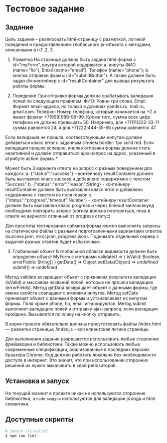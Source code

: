 # Тестовое задание

## Задание

Цель задания – реализовать html-страницу с разметкой, логикой поведения и предоставлением глобального js-объекта с методами, описанными в п.1 ,2, 3

1. Разметка
   На странице должна быть задана html-форма с id="myForm", внутри которой содержатся a. инпуты
   ФИО (name="fio"),
   Email (name="email"),
   Телефон (name="phone"); b. кнопка отправки формы (id="submitButton"). А также должен быть задан div-контейнер с id="resultContainer" для вывода результата работы формы.

2. Поведение
   При отправке формы должна срабатывать валидация полей по следующим правилам:
   ФИО: Ровно три слова.
   Email: Формат email-адреса, но только в доменах yandex.ru, mail.ru, gmail.com.
   Телефон: Номер телефона, который начинается на +7, и имеет формат +7(999)999-99-99. Кроме того, сумма всех цифр телефона не должна превышать 30. Например, для +7(111)222-33-11 сумма равняется 24, а для +7(222)444-55-66 сумма равняется 47.

Если валидация не прошла, соответствующим инпутам должен добавиться класс error с заданным стилем border: 1px solid red. Если валидация прошла успешно, кнопка отправки формы должна стать неактивной и должен отправиться ajax-запрос на адрес, указанный в атрибуте action формы.\*

Может быть 3 варианта ответа на запрос с разным поведением для каждого:
a. {"status":"success"} – контейнеру resultContainer должен быть выставлен класс success и добавлено содержимое с текстом "Success"
b. {"status":"error","reason":String} - контейнеру resultContainer должен быть выставлен класс error и добавлено содержимое с текстом из поля reason
c. {"status":"progress","timeout":Number} - контейнеру resultContainer должен быть выставлен класс progress и через timeout миллисекунд необходимо повторить запрос (логика должна повторяться, пока в ответе не вернется отличный от progress статус)

Для простоты тестирования сабмита формы можно выполнять запросы на статические файлы с разными подготовленными вариантами ответов (success.json, error.json, progress.json). Поднимать отдельный сервер с выдачей разных ответов будет избыточным.

3. Глобальный объект
   В глобальной области видимости должен быть определен объект MyForm с методами validate() => { isValid: Boolean, errorFields: String[] } getData() => Object setData(Object) => undefined submit() => undefined

Метод validate возвращает объект с признаком результата валидации (isValid) и массивом названий полей, которые не прошли валидацию (errorFields). Метод getData возвращает объект с данными формы, где имена свойств совпадают с именами инпутов. Метод setData принимает объект с данными формы и устанавливает их инпутам формы. Поля кроме phone, fio, email игнорируются. Метод submit выполняет валидацию полей и отправку ajax-запроса, если валидация пройдена. Вызывается по клику на кнопку отправить.

В корне проекта обязательно должны присутствовать файлы
/index.html — разметка страницы;
/index.js – вся клиентская логика страницы.

Для выполнения задания разрешается использовать любые сторонние фреймворки и библиотеки. Также можно использовать любые современные спецификации, реализованные в последних версиях браузера Chrome. Код должен работать локально без необходимости доступа в интернет. Это значит, что при использовании сторонних решений их нужно выкачивать в свой репозиторий.

## Установка и запуск

На текущий момент в проекте никак не используются сторонние библиотеки, а `node модули` используются для валидации js кода и html семантики.

## Доступные скрипты

```bash
# Запуск cli-eslint
$ npm run lint
```
